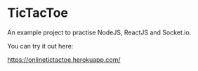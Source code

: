 # TicTacToe

An example project to practise NodeJS, ReactJS and Socket.io.

You can try it out here:

https://onlinetictactoe.herokuapp.com/
